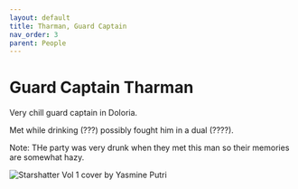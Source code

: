 ```yaml
---
layout: default
title: Tharman, Guard Captain
nav_order: 3
parent: People
---
```


# Guard Captain Tharman

Very chill guard captain in Doloria.

Met while drinking (???) possibly fought him in a dual (????).

Note: THe party was very drunk when they met this man so their memories are somewhat hazy.


![Starshatter Vol 1 cover by Yasmine Putri](/doloria/img/CaptainTharmanDP.jpg)
